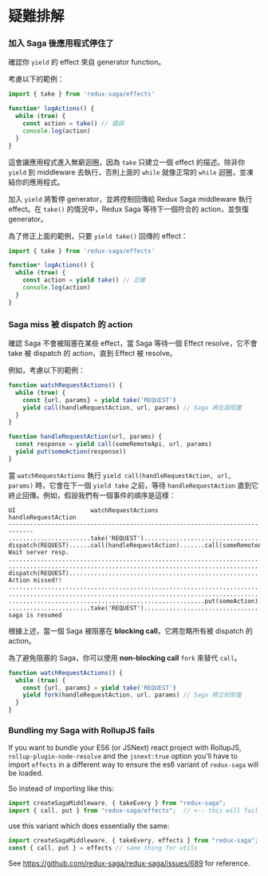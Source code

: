 # 疑難排解

### 加入 Saga 後應用程式停住了

確認你 `yield` 的 effect 來自 generator function。

考慮以下的範例：

```js
import { take } from 'redux-saga/effects'

function* logActions() {
  while (true) {
    const action = take() // 錯誤
    console.log(action)
  }
}
```

這會讓應用程式進入無窮迴圈，因為 `take` 只建立一個 effect 的描述。除非你 `yield` 到 middleware 去執行，否則上面的 `while` 就像正常的 `while` 迴圈，並凍結你的應用程式。

加入 `yield` 將暫停 generator，並將控制回傳給 Redux Saga middleware 執行 effect。在 `take()` 的情況中，Redux Saga 等待下一個符合的 action，並恢復 generator。

為了修正上面的範例，只要 `yield take()` 回傳的 effect：

```js
import { take } from 'redux-saga/effects'

function* logActions() {
  while (true) {
    const action = yield take() // 正確
    console.log(action)
  }
}
```

### Saga miss 被 dispatch 的 action

確認 Saga 不會被阻塞在某些 effect，當 Saga 等待一個 Effect resolve，它不會 take 被 dispatch 的 action，直到 Effect 被 resolve。

例如，考慮以下的範例：

```javascript
function watchRequestActions() {
  while (true) {
    const {url, params} = yield take('REQUEST')
    yield call(handleRequestAction, url, params) // Saga 將在這阻塞
  }
}

function handleRequestAction(url, params) {
  const response = yield call(someRemoteApi, url, params)
  yield put(someAction(response))
}
```

當 `watchRequestActions` 執行 `yield call(handleRequestAction, url, params)` 時，它會在下一個 `yield take` 之前，等待 `handleRequestAction` 直到它終止回傳。例如，假設我們有一個事件的順序是這樣：

```
UI                     watchRequestActions             handleRequestAction
-----------------------------------------------------------------------------
.......................take('REQUEST').......................................
dispatch(REQUEST)......call(handleRequestAction).......call(someRemoteApi)... Wait server resp.
.............................................................................
.............................................................................
dispatch(REQUEST)............................................................ Action missed!!
.............................................................................
.............................................................................
.......................................................put(someAction).......
.......................take('REQUEST')....................................... saga is resumed
```

根據上述，當一個 Saga 被阻塞在 **blocking call**，它將忽略所有被 dispatch 的 action。

為了避免阻塞的 Saga，你可以使用 **non-blocking call** `fork` 來替代 `call`。

```javascript
function watchRequestActions() {
  while (true) {
    const {url, params} = yield take('REQUEST')
    yield fork(handleRequestAction, url, params) // Saga 將立刻恢復
  }
}
```

### Bundling my Saga with RollupJS fails

If you want to bundle your ES6 (or JSNext) react project with RollupJS, `rollup-plugin-node-resolve` and the `jsnext:true` option you'll have to import `effects` in a different way to ensure the es6 variant of `redux-saga` will be loaded.

So instead of importing like this:

```javascript
import createSagaMiddleware, { takeEvery } from "redux-saga";
import { call, put } from "redux-saga/effects";  // <-- this will fail
```

use this variant which does essentially the same:

```javascript
import createSagaMiddleware, { takeEvery, effects } from "redux-saga";
const { call, put } = effects // same thing for utils
```

See https://github.com/redux-saga/redux-saga/issues/689 for reference.
